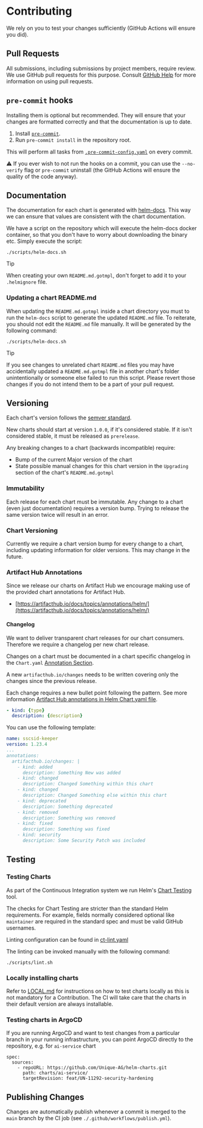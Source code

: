 # Contributing

We rely on you to test your changes sufficiently (GitHub Actions will ensure you did).

## Pull Requests

All submissions, including submissions by project members, require review. We use GitHub pull requests for this purpose. Consult [GitHub Help](https://help.github.com/articles/about-pull-requests/) for more information on using pull requests.

## `pre-commit` hooks
Installing them is optional but recommended. They will ensure that your changes are formatted correctly and that the documentation is up to date.

1. Install [`pre-commit`](https://pre-commit.com).
2. Run `pre-commit install` in the repository root.

This will perform all tasks from [`.pre-commit-config.yaml`](./.pre-commit-config.yaml) on every commit.

⚠️ If you ever wish to not run the hooks on a commit, you can use the `--no-verify` flag or `pre-commit` uninstall (the GitHub Actions will ensure the quality of the code anyway).

## Documentation

The documentation for each chart is generated with [helm-docs](https://github.com/norwoodj/helm-docs). This way we can ensure that values are consistent with the chart documentation.

We have a script on the repository which will execute the helm-docs docker container, so that you don't have to worry about downloading the binary etc. Simply execute the script:

```shell
./scripts/helm-docs.sh
```

> [!TIP]
> When creating your own `README.md.gotmpl`, don't forget to add it to your `.helmignore` file.

### Updating a chart README.md

When updating the `README.md.gotmpl` inside a chart directory you must to run the `helm-docs` script to generate the updated `README.md` file. To reiterate, you should not edit the `README.md` file manually.  It will be generated by the following command:

```shell
./scripts/helm-docs.sh
```

> [!TIP]
> If you see changes to unrelated chart `README.md` files you may have accidentally updated a `README.md.gotmpl` file in another chart's folder unintentionally or someone else failed to run this script.  Please revert those changes if you do not intend them to be a part of your pull request.

## Versioning

Each chart's version follows the [semver standard](https://semver.org/).

New charts should start at version `1.0.0`, if it's considered stable. If it isn't considered stable, it must be released as `prerelease`.

Any breaking changes to a chart (backwards incompatible) require:

* Bump of the current Major version of the chart
* State possible manual changes for this chart version in the `Upgrading` section of the chart's `README.md.gotmpl`

### Immutability

Each release for each chart must be immutable. Any change to a chart (even just documentation) requires a version bump. Trying to release the same version twice will result in an error.

### Chart Versioning

Currently we require a chart version bump for every change to a chart, including updating information for older versions. This may change in the future.

### Artifact Hub Annotations

Since we release our charts on Artifact Hub we encourage making use of the provided chart annotations for Artifact Hub.

* [https://artifacthub.io/docs/topics/annotations/helm/](https://artifacthub.io/docs/topics/annotations/helm/)

#### Changelog

We want to deliver transparent chart releases for our chart consumers. Therefore we require a changelog per new chart release.

Changes on a chart must be documented in a chart specific changelog in the `Chart.yaml` [Annotation Section](https://helm.sh/docs/topics/charts/#the-chartyaml-file).

A new `artifacthub.io/changes` needs to be written covering only the changes since the previous release.

Each change requires a new bullet point following the pattern. See more information [Artifact Hub annotations in Helm Chart.yaml file](https://artifacthub.io/docs/topics/annotations/helm/).

```yaml
- kind: {type}
  description: {description}
```

You can use the following template:

```yaml
name: sscsid-keeper
version: 1.23.4
...
annotations:
  artifacthub.io/changes: |
    - kind: added
      description: Something New was added
    - kind: changed
      description: Changed Something within this chart
    - kind: changed
      description: Changed Something else within this chart
    - kind: deprecated
      description: Something deprecated
    - kind: removed
      description: Something was removed
    - kind: fixed
      description: Something was fixed
    - kind: security
      description: Some Security Patch was included
```

## Testing

### Testing Charts

As part of the Continuous Integration system we run Helm's [Chart Testing](https://github.com/helm/chart-testing) tool.

The checks for Chart Testing are stricter than the standard Helm requirements. For example, fields normally considered optional like `maintainer` are required in the standard spec and must be valid GitHub usernames.

Linting configuration can be found in [ct-lint.yaml](./.github/configs/ct-lint.yaml)

The linting can be invoked manually with the following command:

```shell
./scripts/lint.sh
```

### Locally installing charts

Refer to [LOCAL.md](./LOCAL.md) for instructions on how to test charts locally as this is not mandatory for a Contribution. The CI will take care that the charts in their default version are always installable.

### Testing charts in ArgoCD
If you are running ArgoCD and want to test changes from a particular branch in your running infrastructure, you can point ArgoCD directly to the repository, e.g. for `ai-service` chart
```
spec:
  sources:
    - repoURL: https://github.com/Unique-AG/helm-charts.git
      path: charts/ai-service/
      targetRevision: feat/UN-11292-security-hardening
```

## Publishing Changes

Changes are automatically publish whenever a commit is merged to the `main` branch by the CI job (see `./.github/workflows/publish.yml`).
